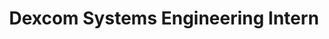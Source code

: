 ---
layout: job
title: Dexcom Systems Engineering Intern
description: "Summer internship at a medical device company in San Diego"
permalink: /dexcom/
finished: "Summer 2024"
order: 5
---